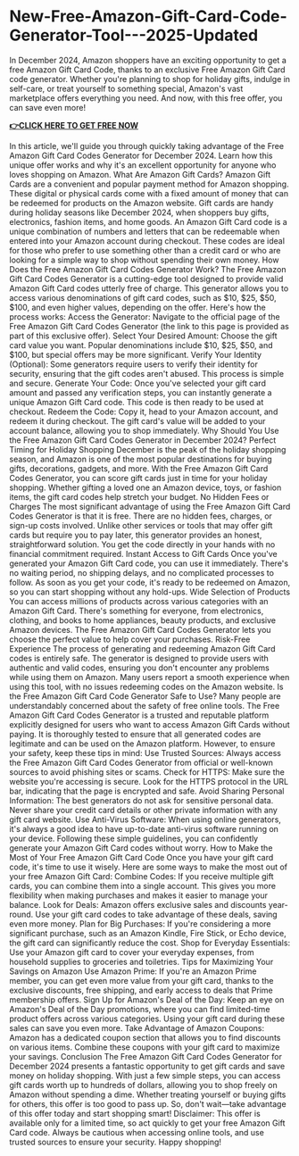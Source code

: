 # New-Free-Amazon-Gift-Card-Code-Generator-Tool---2025-Updated
In December 2024, Amazon shoppers have an exciting opportunity to get a free Amazon Gift Card Code, thanks to an exclusive Free Amazon Gift Card code generator. Whether you're planning to shop for holiday gifts, indulge in self-care, or treat yourself to something special, Amazon's vast marketplace offers everything you need. And now, with this free offer, you can save even more!



**[👉CLICK HERE TO GET FREE NOW](https://usaofferzon.com/amazongiftcard)**



In this article, we'll guide you through quickly taking advantage of the Free Amazon Gift Card Codes Generator for December 2024. Learn how this unique offer works and why it's an excellent opportunity for anyone who loves shopping on Amazon.
What Are Amazon Gift Cards?
Amazon Gift Cards are a convenient and popular payment method for Amazon shopping. These digital or physical cards come with a fixed amount of money that can be redeemed for products on the Amazon website. Gift cards are handy during holiday seasons like December 2024, when shoppers buy gifts, electronics, fashion items, and home goods.
An Amazon Gift Card code is a unique combination of numbers and letters that can be redeemable when entered into your Amazon account during checkout. These codes are ideal for those who prefer to use something other than a credit card or who are looking for a simple way to shop without spending their own money.
How Does the Free Amazon Gift Card Codes Generator Work?
The Free Amazon Gift Card Codes Generator is a cutting-edge tool designed to provide valid Amazon Gift Card codes utterly free of charge. This generator allows you to access various denominations of gift card codes, such as $10, $25, $50, $100, and even higher values, depending on the offer.
Here's how the process works:
Access the Generator: Navigate to the official page of the Free Amazon Gift Card Codes Generator (the link to this page is provided as part of this exclusive offer).
Select Your Desired Amount: Choose the gift card value you want. Popular denominations include $10, $25, $50, and $100, but special offers may be more significant.
Verify Your Identity (Optional): Some generators require users to verify their identity for security, ensuring that the gift codes aren't abused. This process is simple and secure.
Generate Your Code: Once you've selected your gift card amount and passed any verification steps, you can instantly generate a unique Amazon Gift Card code. This code is then ready to be used at checkout.
Redeem the Code: Copy it, head to your Amazon account, and redeem it during checkout. The gift card's value will be added to your account balance, allowing you to shop immediately.
Why Should You Use the Free Amazon Gift Card Codes Generator in December 2024?
Perfect Timing for Holiday Shopping
December is the peak of the holiday shopping season, and Amazon is one of the most popular destinations for buying gifts, decorations, gadgets, and more. With the Free Amazon Gift Card Codes Generator, you can score gift cards just in time for your holiday shopping. Whether gifting a loved one an Amazon device, toys, or fashion items, the gift card codes help stretch your budget.
No Hidden Fees or Charges
The most significant advantage of using the Free Amazon Gift Card Codes Generator is that it is free. There are no hidden fees, charges, or sign-up costs involved. Unlike other services or tools that may offer gift cards but require you to pay later, this generator provides an honest, straightforward solution. You get the code directly in your hands with no financial commitment required.
Instant Access to Gift Cards
Once you've generated your Amazon Gift Card code, you can use it immediately. There's no waiting period, no shipping delays, and no complicated processes to follow. As soon as you get your code, it's ready to be redeemed on Amazon, so you can start shopping without any hold-ups.
Wide Selection of Products
You can access millions of products across various categories with an Amazon Gift Card. There's something for everyone, from electronics, clothing, and books to home appliances, beauty products, and exclusive Amazon devices. The Free Amazon Gift Card Codes Generator lets you choose the perfect value to help cover your purchases.
Risk-Free Experience
The process of generating and redeeming Amazon Gift Card codes is entirely safe. The generator is designed to provide users with authentic and valid codes, ensuring you don't encounter any problems while using them on Amazon. Many users report a smooth experience when using this tool, with no issues redeeming codes on the Amazon website.
Is the Free Amazon Gift Card Code Generator Safe to Use?
Many people are understandably concerned about the safety of free online tools. The Free Amazon Gift Card Codes Generator is a trusted and reputable platform explicitly designed for users who want to access Amazon Gift Cards without paying. It is thoroughly tested to ensure that all generated codes are legitimate and can be used on the Amazon platform.
However, to ensure your safety, keep these tips in mind:
Use Trusted Sources: Always access the Free Amazon Gift Card Codes Generator from official or well-known sources to avoid phishing sites or scams.
Check for HTTPS: Make sure the website you're accessing is secure. Look for the HTTPS protocol in the URL bar, indicating that the page is encrypted and safe.
Avoid Sharing Personal Information: The best generators do not ask for sensitive personal data. Never share your credit card details or other private information with any gift card website.
Use Anti-Virus Software: When using online generators, it's always a good idea to have up-to-date anti-virus software running on your device.
Following these simple guidelines, you can confidently generate your Amazon Gift Card codes without worry.
How to Make the Most of Your Free Amazon Gift Card Code
Once you have your gift card code, it's time to use it wisely. Here are some ways to make the most out of your free Amazon Gift Card:
Combine Codes: If you receive multiple gift cards, you can combine them into a single account. This gives you more flexibility when making purchases and makes it easier to manage your balance.
Look for Deals: Amazon offers exclusive sales and discounts year-round. Use your gift card codes to take advantage of these deals, saving even more money.
Plan for Big Purchases: If you're considering a more significant purchase, such as an Amazon Kindle, Fire Stick, or Echo device, the gift card can significantly reduce the cost.
Shop for Everyday Essentials: Use your Amazon gift card to cover your everyday expenses, from household supplies to groceries and toiletries.
Tips for Maximizing Your Savings on Amazon
Use Amazon Prime: If you're an Amazon Prime member, you can get even more value from your gift card, thanks to the exclusive discounts, free shipping, and early access to deals that Prime membership offers.
Sign Up for Amazon's Deal of the Day: Keep an eye on Amazon's Deal of the Day promotions, where you can find limited-time product offers across various categories. Using your gift card during these sales can save you even more.
Take Advantage of Amazon Coupons: Amazon has a dedicated coupon section that allows you to find discounts on various items. Combine these coupons with your gift card to maximize your savings.
Conclusion
The Free Amazon Gift Card Codes Generator for December 2024 presents a fantastic opportunity to get gift cards and save money on holiday shopping. With just a few simple steps, you can access gift cards worth up to hundreds of dollars, allowing you to shop freely on Amazon without spending a dime. Whether treating yourself or buying gifts for others, this offer is too good to pass up. So, don't wait—take advantage of this offer today and start shopping smart!
Disclaimer: This offer is available only for a limited time, so act quickly to get your free Amazon Gift Card code. Always be cautious when accessing online tools, and use trusted sources to ensure your security. Happy shopping!
